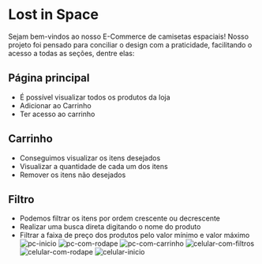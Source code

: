# Lost in Space
Sejam bem-vindos ao nosso E-Commerce de camisetas espaciais! 
Nosso projeto foi pensado para conciliar o design com a praticidade, facilitando o acesso a todas as seções, dentre elas:
## Página principal
- É possível visualizar todos os produtos da loja
- Adicionar ao Carrinho
- Ter acesso ao carrinho
## Carrinho
- Conseguimos visualizar os itens desejados 
- Visualizar a quantidade de cada um dos itens
- Remover os itens não desejados
## Filtro
- Podemos filtrar os itens por ordem crescente ou decrescente 
- Realizar uma busca direta digitando o nome do produto
- Filtrar a faixa de preço dos produtos pelo valor mínimo e valor máximo![pc-inicio](https://user-images.githubusercontent.com/79860302/174517239-fbbeb40b-af79-4305-a497-4bfd2293664e.png)
![pc-com-rodape](https://user-images.githubusercontent.com/79860302/174517251-6818019d-7720-4756-8d21-8b73d717d469.png)
![pc-com-carrinho](https://user-images.githubusercontent.com/79860302/174517256-dea2abfe-61df-4629-9634-c693a82726ca.png)
![celular-com-filtros](https://user-images.githubusercontent.com/79860302/174517286-c5015351-43fe-4a12-8721-7c7b4bfa09c1.jpeg)
![celular-com-rodape](https://user-images.githubusercontent.com/79860302/174517293-0883370f-70e5-44bd-a2dc-66739395253c.jpeg)
![celular-inicio](https://user-images.githubusercontent.com/79860302/174517300-ca5b4a43-c25e-4da5-a74c-1732ead41a02.jpeg)
